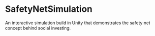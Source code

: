 # SafetyNetSimulation
An interactive simulation build in Unity that demonstrates the safety net concept behind social investing.
